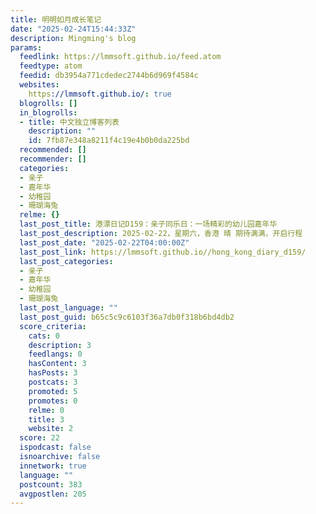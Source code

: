 ```yaml
---
title: 明明如月成长笔记
date: "2025-02-24T15:44:33Z"
description: Mingming's blog
params:
  feedlink: https://lmmsoft.github.io/feed.atom
  feedtype: atom
  feedid: db3954a771cdedec2744b6d969f4584c
  websites:
    https://lmmsoft.github.io/: true
  blogrolls: []
  in_blogrolls:
  - title: 中文独立博客列表
    description: ""
    id: 7fb87e348a8211f4c19e4b0b0da225bd
  recommended: []
  recommender: []
  categories:
  - 亲子
  - 嘉年华
  - 幼稚园
  - 珊瑚海兔
  relme: {}
  last_post_title: 港漂日记D159：亲子同乐日：一场精彩的幼儿园嘉年华
  last_post_description: 2025-02-22，星期六，香港 晴 期待满满，开启行程
  last_post_date: "2025-02-22T04:00:00Z"
  last_post_link: https://lmmsoft.github.io//hong_kong_diary_d159/
  last_post_categories:
  - 亲子
  - 嘉年华
  - 幼稚园
  - 珊瑚海兔
  last_post_language: ""
  last_post_guid: b65c5c9c6103f36a7db0f318b6bd4db2
  score_criteria:
    cats: 0
    description: 3
    feedlangs: 0
    hasContent: 3
    hasPosts: 3
    postcats: 3
    promoted: 5
    promotes: 0
    relme: 0
    title: 3
    website: 2
  score: 22
  ispodcast: false
  isnoarchive: false
  innetwork: true
  language: ""
  postcount: 383
  avgpostlen: 205
---
```

